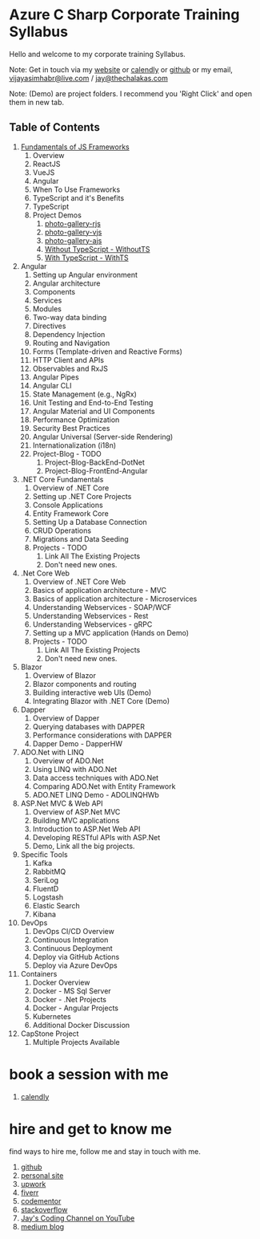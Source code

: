 # Azure C Sharp Corporate Training Syllabus

Hello and welcome to my corporate training Syllabus. 

Note: Get in touch via my [website](https://stories.thechalakas.com/) or [calendly](https://calendly.com/jaycodingtutor/30min) or [github](https://github.com/Jay-study-nildana) or my email, vijayasimhabr@live.com / jay@thechalakas.com

Note: (Demo) are project folders. I recommend you 'Right Click' and open them in new tab.

## Table of Contents

1. [Fundamentals of JS Frameworks](/Azure-CSharp-Corp-Trainer-Syllabus/FOJSF/readme.md)
    1. Overview
    1. ReactJS        
    1. VueJS        
    1. Angular
    1. When To Use Frameworks
    1. TypeScript and it's Benefits
    1. TypeScript
    1. Project Demos
        1. [photo-gallery-rjs](/Azure-CSharp-Corp-Trainer-Syllabus/FOJSF/photo-gallery-rjs)
        1. [photo-gallery-vjs](/Azure-CSharp-Corp-Trainer-Syllabus/FOJSF/photo-gallery-vjs)
        1. [photo-gallery-ajs](/Azure-CSharp-Corp-Trainer-Syllabus/FOJSF/photo-gallery-ajs/)
        1. [Without TypeScript - WithoutTS](/Azure-CSharp-Corp-Trainer-Syllabus/FOJSF/TypeScriptDemo/WithoutTS)
        1. [With TypeScript - WithTS](/Azure-CSharp-Corp-Trainer-Syllabus/FOJSF/TypeScriptDemo/WithTS/)
1. Angular
    1. Setting up Angular environment
    2. Angular architecture
    3. Components
    4. Services
    5. Modules
    6. Two-way data binding
    7. Directives
    8. Dependency Injection
    9. Routing and Navigation
    10. Forms (Template-driven and Reactive Forms)
    11. HTTP Client and APIs
    12. Observables and RxJS
    13. Angular Pipes
    14. Angular CLI
    15. State Management (e.g., NgRx)
    16. Unit Testing and End-to-End Testing
    17. Angular Material and UI Components
    18. Performance Optimization
    19. Security Best Practices
    20. Angular Universal (Server-side Rendering)
    21. Internationalization (i18n)
    22. Project-Blog - TODO
        1. Project-Blog-BackEnd-DotNet
        1. Project-Blog-FrontEnd-Angular
1. .NET Core Fundamentals
    1. Overview of .NET Core
    1. Setting up .NET Core Projects
    1. Console Applications
    1. Entity Framework Core
    1. Setting Up a Database Connection
    1. CRUD Operations
    1. Migrations and Data Seeding
    1. Projects - TODO
        1. Link All The Existing Projects
        1. Don't need new ones.
1. .Net Core Web 
    1. Overview of .NET Core Web
    1. Basics of application architecture - MVC
    1. Basics of application architecture - Microservices
    1. Understanding Webservices - SOAP/WCF
    1. Understanding Webservices - Rest
    1. Understanding Webservices - gRPC
    1. Setting up a MVC application (Hands on Demo)
    1. Projects - TODO
        1. Link All The Existing Projects
        1. Don't need new ones.
1. Blazor
    1. Overview of Blazor
    1. Blazor components and routing
    1. Building interactive web UIs (Demo)
    1. Integrating Blazor with .NET Core (Demo)
1. Dapper
    1. Overview of Dapper
    1. Querying databases with DAPPER
    1. Performance considerations with DAPPER
    1. Dapper Demo - DapperHW
1. ADO.Net with LINQ
    1. Overview of ADO.Net
    1. Using LINQ with ADO.Net
    1. Data access techniques with ADO.Net
    1. Comparing ADO.Net with Entity Framework
    1. ADO.NET LINQ Demo - ADOLINQHWb
1. ASP.Net MVC & Web API
    1. Overview of ASP.Net MVC
    1. Building MVC applications
    1. Introduction to ASP.Net Web API
    1. Developing RESTful APIs with ASP.Net
    1. Demo, Link all the big projects. 
1. Specific Tools
    1. Kafka
    1. RabbitMQ
    1. SeriLog
    1. FluentD
    1. Logstash
    1. Elastic Search
    1. Kibana
1. DevOps
    1. DevOps CI/CD Overview
    1. Continuous Integration
    1. Continuous Deployment
    1. Deploy via GitHub Actions
    1. Deploy via Azure DevOps
1. Containers
    1. Docker Overview
    1. Docker - MS Sql Server
    1. Docker - .Net Projects
    1. Docker - Angular Projects
    1. Kubernetes
    1. Additional Docker Discussion
1. CapStone Project
    1. Multiple Projects Available

# book a session with me

1. [calendly](https://calendly.com/jaycodingtutor/30min)

# hire and get to know me

find ways to hire me, follow me and stay in touch with me.

1. [github](https://github.com/Jay-study-nildana)
1. [personal site](https://thechalakas.com)
1. [upwork](https://www.upwork.com/fl/vijayasimhabr)
1. [fiverr](https://www.fiverr.com/jay_codeguy)
1. [codementor](https://www.codementor.io/@vijayasimhabr)
1. [stackoverflow](https://stackoverflow.com/users/5338888/jay)
1. [Jay's Coding Channel on YouTube](https://www.youtube.com/channel/UCJJVulg4J7POMdX0veuacXw/)
1. [medium blog](https://medium.com/@vijayasimhabr)